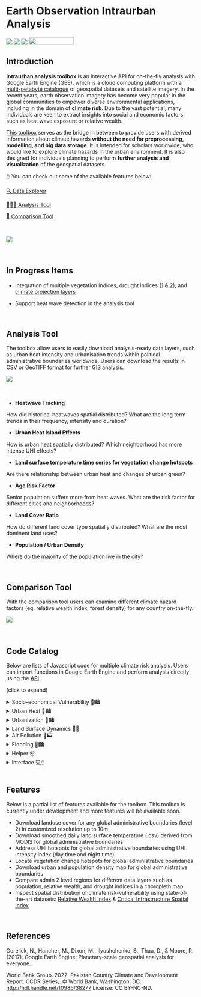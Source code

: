 
# Earth Observation Intraurban Analysis

[![](https://img.shields.io/badge/OpenSourceLicense-GPL-yellow.svg)](https://opensource.org/license/gpl-3-0/)
[![](https://img.shields.io/badge/Visit-Website-orange)](https://sites.google.com/view/intraurban/home)
[![](https://img.shields.io/badge/Explore-Code-green)](https://code.earthengine.google.com/?accept_repo=users/pinkychow1010/WB_IntraUrban)
[<img src="https://img.shields.io/badge/-share%20on%20twitter-blue?logo=twitter&style=for-the-badge"  width="120" height="20">](https://twitter.com/intent/tweet?text=Check%20out%20this%20Google%20Earth%20Engine%20Dashboard%20to%20download%20%F0%9F%8C%8D%F0%9F%8C%A1%EF%B8%8F%20climate%20risk%20data%20layers%20%E2%AC%87%EF%B8%8F%E2%AC%87%EF%B8%8F%0A%0Ahttps%3A%2F%2Fgithub.com%2Fpinkychow1010%2FEO-Climate-Hazard-Analysis-App%0A%0A%23GoogleEarthEngine%20%23ClimateRisk%20%23EarthObservation%20%23RemoteSensing)

## **Introduction**

**Intraurban analysis toolbox** is an interactive API for on-the-fly analysis with Google Earth Engine (GEE), which is a cloud computing platform with a [multi-petabyte catalogue](https://developers.google.com/earth-engine/datasets) of geospatial datasets and satellite imagery. In the recent years, earth observation imagery has become very popular in the global communities to empower diverse environmental applications, including in the domain of **climate risk**. Due to the vast potential, many individuals are keen to extract insights into social and economic factors, such as heat wave exposure or relative wealth. 

[This toolbox](https://sites.google.com/view/intraurban/home) serves as the bridge in between to provide users with derived information about climate hazards **without the need for preprocessing, modelling, and big data storage**. It is intended for scholars worldwide, who would like to explore climate hazards in the urban environment. It is also designed for individuals planning to perform **further analysis and visualization** of the geospatial datasets.

🖱️ You can check out some of the available features below:

[🔍 Data Explorer](https://github.com/pinkychow1010/EO-Climate-Hazard-Analysis-App/discussions/4)

[👨🏻‍💻 Analysis Tool](https://github.com/pinkychow1010/EO-Climate-Hazard-Analysis-App/discussions/5)

[📏 Comparison Tool](https://github.com/pinkychow1010/EO-Climate-Hazard-Analysis-App/discussions/6)

<br>

[![](https://github.com/pinkychow1010/pinkychow1010.github.io/blob/master/assets/images/analysis.gif)](https://sites.google.com/view/intraurban/home)

<br>

## **In Progress Items**

- Integration of multiple vegetation indices, drought indices ([1](https://developers.google.com/earth-engine/datasets/catalog/UTOKYO_WTLAB_KBDI_v1) & [2](https://gee-community-catalog.org/projects/hitisae/)), and [climate projection layers](https://datacatalog.worldbank.org/search/dataset/0040194/Global-extreme-heat-hazard)

- Support heat wave detection in the analysis tool

<br>

## **Analysis Tool**

The toolbox allow users to easily download analysis-ready data layers, such as urban heat intensity and urbanisation trends within political-administrative boundaries worldwide. Users can download the results in CSV or GeoTIFF format for further GIS analysis.

[![](https://github.com/pinkychow1010/pinkychow1010.github.io/blob/master/assets/images/explore.gif)](https://sites.google.com/view/intraurban/home)

<br>

* **Heatwave Tracking**

How did historical heatwaves spatial distributed? What are the long term trends in their frequency, intensity and duration?

* **Urban Heat Island Effects**

How is urban heat spatially distributed? Which neighborhood has more intense UHI effects?

* **Land surface temperature time series for vegetation change hotspots**

Are there relationship between urban heat and changes of urban green?

* **Age Risk Factor**

Senior population suffers more from heat waves. What are the risk factor for different cities and neighborhoods?

* **Land Cover Ratio**

How do different land cover type spatially distributed? What are the most dominent land uses?

* **Population / Urban Density**

Where do the majority of the population live in the city?

<br>

## **Comparison Tool**

With the comparison tool users can examine different climate hazard factors (eg. relative wealth index, forest density) for any country on-the-fly.

[![](https://user-images.githubusercontent.com/57500332/248237422-1cab2337-f4a4-4b44-889e-26f40f4bc2e5.gif)](https://sites.google.com/view/intraurban/home)

<br>

## **Code Catalog**

Below are lists of Javascript code for multiple climate risk analysis. Users can import functions in Google Earth Engine and perform analysis directly using the [API](https://sites.google.com/view/intraurban/home).

(click to expand)

<details>
  <summary>Socio-economical Vulnerability 🤒🏙️</summary>
  
  <br>
  
  ![](https://github.com/pinkychow1010/pinkychow1010.github.io/blob/master/assets/images/rwi.gif)
  
  ### Climate Vulnerability
  1. [WorldPop Age Risk](https://github.com/pinkychow1010/EO-Climate-Hazard-Analysis/blob/master/code/dataset_showcase/age_risk) 👉[(open in code editor)](https://code.earthengine.google.com/?scriptPath=users%2Fpinkychow1010%2FWB_IntraUrban%3Acode%2Fdataset_showcase%2Fage_risk)
  2. [Relative Wealth Index](https://github.com/pinkychow1010/EO-Climate-Hazard-Analysis/blob/master/code/dataset_showcase/RWI_raster_example) 👉[(open in code editor)](https://code.earthengine.google.com/?scriptPath=users%2Fpinkychow1010%2FWB_IntraUrban%3Acode%2Fdataset_showcase%2FRWI_raster_example)
  3. [Critical Infrastructure](https://github.com/pinkychow1010/EO-Climate-Hazard-Analysis/blob/master/code/dataset_showcase/critical_infrastructure_spatial_index_cisi) 👉[(open in code editor)](https://code.earthengine.google.com/?scriptPath=users%2Fpinkychow1010%2FWB_IntraUrban%3Acode%2Fdataset_showcase%2Fcritical_infrastructure_spatial_index_cisi)
  4. [Landscan Population](https://github.com/pinkychow1010/EO-Climate-Hazard-Analysis/blob/master/code/dataset_showcase/landscan_population) 👉[(open in code editor)](https://code.earthengine.google.com/?scriptPath=users%2Fpinkychow1010%2FWB_IntraUrban%3Acode%2Fdataset_showcase%2Flandscan_population)
  5. [Drought Index](https://github.com/pinkychow1010/EO-Climate-Hazard-Analysis/blob/master/code/dataset_showcase/drought_index_pdsi_terraclimate) 👉[(open in code editor)](https://code.earthengine.google.com/?scriptPath=users%2Fpinkychow1010%2FWB_IntraUrban%3Acode%2Fdataset_showcase%2Fdrought_index_pdsi_terraclimate)
</details>

<details>
  <summary>Urban Heat 🥵🏙️</summary>
  
  <br>
  
  ![](https://github.com/pinkychow1010/pinkychow1010.github.io/blob/master/assets/images/lst.gif)
  
  ### Urban Heat Island Analysis
  1. [MODIS-based Land Surface Temperature (LST) Choropleth](https://github.com/pinkychow1010/wb-pak-intraurban/blob/master/code/analysis/LST_choropleth) 👉[(open in code editor)](https://code.earthengine.google.com/?scriptPath=users%2Fpinkychow1010%2FWB_IntraUrban%3Acode%2Fanalysis%2FLST_choropleth)
  2. [MODIS-based Monthly Median LST (2010-2020)](https://github.com/pinkychow1010/wb-pak-intraurban/blob/master/code/analysis/LST_monthly) 👉[(open in code editor)](https://code.earthengine.google.com/?scriptPath=users%2Fpinkychow1010%2FWB_IntraUrban%3Acode%2Fanalysis%2FLST_monthly)
  3. [LST statitics for land use covers](https://github.com/pinkychow1010/wb-pak-intraurban/blob/master/code/analysis/LST_by_LandCover) 👉[(open in code editor)](https://code.earthengine.google.com/?scriptPath=users%2Fpinkychow1010%2FWB_IntraUrban%3Acode%2Fanalysis%2FLST_by_LandCover)
  4. [Diurnal LST temperature variation in summers based on Landsat](https://github.com/pinkychow1010/wb-pak-intraurban/blob/master/code/analysis/LST_summer) 👉[(open in code editor)](https://code.earthengine.google.com/?scriptPath=users%2Fpinkychow1010%2FWB_IntraUrban%3Acode%2Fanalysis%2FLST_summer)
  5. [UHI Effects Intensity](https://github.com/pinkychow1010/wb-pak-intraurban/blob/master/code/analysis/UHI_effects) 👉[(open in code editor)](https://code.earthengine.google.com/?scriptPath=users%2Fpinkychow1010%2FWB_IntraUrban%3Acode%2Fanalysis%2FUHI_effects)
  6. [Counting very hot days based on MODIS](https://github.com/pinkychow1010/wb-pak-intraurban/blob/master/code/analysis/heatwave_trends) 👉[(open in code editor)](https://code.earthengine.google.com/?scriptPath=users%2Fpinkychow1010%2FWB_IntraUrban%3Acode%2Fanalysis%2Fheatwave_trends)
  7. [Heatwave events time series](https://github.com/pinkychow1010/wb-pak-intraurban/blob/master/code/analysis/heatwave_moving_average) 👉[(open in code editor)](https://code.earthengine.google.com/?scriptPath=users%2Fpinkychow1010%2FWB_IntraUrban%3Acode%2Fanalysis%2Fheatwave_moving_average)
</details>

<details>
  <summary>Urbanization 👥🏙️</summary>
  
  <br>
  
  ![](https://github.com/pinkychow1010/pinkychow1010.github.io/blob/master/assets/images/density.gif)
  
  ### Population Changes and Urban Development
  1. [Age-based Risk Factor](https://github.com/pinkychow1010/wb-pak-intraurban/blob/master/code/dataset_showcase/age_risk) 👉[(open in code editor)](https://code.earthengine.google.com/?scriptPath=users%2Fpinkychow1010%2FWB_IntraUrban%3Acode%2Fdataset_showcase%2Fage_risk)
  2. [Analysing Dense Urban Regions](https://github.com/pinkychow1010/wb-pak-intraurban/blob/master/code/analysis/extract_urban_centre) 👉[(open in code editor)](https://code.earthengine.google.com/?scriptPath=users%2Fpinkychow1010%2FWB_IntraUrban%3Acode%2Fanalysis%2Fextract_urban_centre)
  3. [Analysing Urbanization Changes](https://github.com/pinkychow1010/wb-pak-intraurban/blob/master/code/analysis/extract_urbanization_trend) 👉[(open in code editor)](https://code.earthengine.google.com/?scriptPath=users%2Fpinkychow1010%2FWB_IntraUrban%3Acode%2Fanalysis%2Fextract_urbanization_trend)
  4. [Population Count Choropleth](https://github.com/pinkychow1010/wb-pak-intraurban/blob/master/code/analysis/population_count_choropleth) 👉[(open in code editor)](https://code.earthengine.google.com/?scriptPath=users%2Fpinkychow1010%2FWB_IntraUrban%3Acode%2Fanalysis%2Fpopulation_count_choropleth)
  5. [Population Density Choropleth](https://github.com/pinkychow1010/wb-pak-intraurban/blob/master/code/analysis/population_density_choropleth) 👉[(open in code editor)](https://code.earthengine.google.com/?scriptPath=users%2Fpinkychow1010%2FWB_IntraUrban%3Acode%2Fanalysis%2Fpopulation_density_choropleth)
</details>

<details>
  <summary>Land Surface Dynamics 🌳🌾</summary>
  
  <br>
  
  ![](https://github.com/pinkychow1010/pinkychow1010.github.io/blob/master/assets/images/lst_lulc.gif)
  
  ### Land Use Changes and Vegetation Dynamics
  1. [Calculate Land Use Proportion](https://github.com/pinkychow1010/wb-pak-intraurban/blob/master/code/analysis/calculate_landuse_ratio) 👉[(open in code editor)](https://code.earthengine.google.com/?scriptPath=users%2Fpinkychow1010%2FWB_IntraUrban%3Acode%2Fanalysis%2Fcalculate_landuse_ratio)
  2. [Evaluating impacts of vegetation changes on LST](https://github.com/pinkychow1010/wb-pak-intraurban/blob/master/code/analysis/fractional_vegetation_tsa) 👉[(open in code editor)](https://code.earthengine.google.com/?scriptPath=users%2Fpinkychow1010%2FWB_IntraUrban%3Acode%2Fanalysis%2Ffractional_vegetation_tsa)
</details>

<details>
  <summary>Air Pollution 👥🏭</summary>
  
  ### Air Pollutants and Public Health
  1. ..
</details>

<details>
  <summary>Flooding 🌊🏙️</summary>
  
  ### Flooding History
  1. ..
</details>

<details>
  <summary>Helper 📦</summary>
  
  ### General geospatial functions to aid analysis
  1. [Helper](https://github.com/pinkychow1010/wb-pak-intraurban/blob/master/helper) 👉️[(open in code edito)](https://code.earthengine.google.com/?scriptPath=users%2Fpinkychow1010%2FWB_IntraUrban%3Ahelper)
  2. [Customized Basemap](https://github.com/pinkychow1010/wb-pak-intraurban/blob/master/basemap_resources) 👉[(open in code editor)](https://code.earthengine.google.com/?scriptPath=users%2Fpinkychow1010%2FWB_IntraUrban%3Abasemap_resources)
  3. [Choropleth Map](https://github.com/pinkychow1010/wb-pak-intraurban/blob/master/analysis_utils) 👉[(open in code editor)](https://code.earthengine.google.com/?scriptPath=users%2Fpinkychow1010%2FWB_IntraUrban%3Aanalysis_utils)
</details>

<details>
  <summary>Interface 💻🖱️</summary>
  
  ### Component to construct API
  1. [App for small raster download](https://github.com/pinkychow1010/wb-pak-intraurban/blob/master/code/app_development/raster_downloader) 👉[(open in code editor)](https://code.earthengine.google.com/?scriptPath=users%2Fpinkychow1010%2FWB_IntraUrban%3Acode%2Fapp_development%2Fraster_downloader)
  2. [Dataset selection](https://github.com/pinkychow1010/wb-pak-intraurban/blob/master/code/app_development/raster_downloader_ds_select) 👉[(open in code editor)](https://code.earthengine.google.com/?scriptPath=users%2Fpinkychow1010%2FWB_IntraUrban%3Acode%2Fapp_development%2Fraster_downloader_ds_select)
  3. [Resample output](https://github.com/pinkychow1010/wb-pak-intraurban/blob/master/code/app_development/raster_downloader_res_select) 👉[(open in code editor)](https://code.earthengine.google.com/?scriptPath=users%2Fpinkychow1010%2FWB_IntraUrban%3Acode%2Fapp_development%2Fraster_downloader_res_select)
  4. [Explorer Main Script](https://github.com/pinkychow1010/wb-pak-intraurban/blob/master/data_explorer_main) 👉[(open in code editor)](https://code.earthengine.google.com/?scriptPath=users%2Fpinkychow1010%2FWB_IntraUrban%3Adata_explorer_main)
  5. [Dashboard Functions](https://github.com/pinkychow1010/wb-pak-intraurban/blob/master/app_func) 👉[(open in code editor)](https://code.earthengine.google.com/?scriptPath=users%2Fpinkychow1010%2FWB_IntraUrban%3Aapp_func)
  6. [Admin-boundary-based Analysis Framework](https://github.com/pinkychow1010/wb-pak-intraurban/blob/master/app_interface) 👉[(open in code editor)](https://code.earthengine.google.com/?scriptPath=users%2Fpinkychow1010%2FWB_IntraUrban%3Aapp_interface)
  7. [Data Explorer App](https://github.com/pinkychow1010/wb-pak-intraurban/blob/master/explorer_interface) 👉[(open in code editor)](https://code.earthengine.google.com/?scriptPath=users%2Fpinkychow1010%2FWB_IntraUrban%3Aexplorer_interface)
  8. [Data Explorer Functions](https://github.com/pinkychow1010/wb-pak-intraurban/blob/master/explorer_utils) 👉[(open in code editor)](https://code.earthengine.google.com/?scriptPath=users%2Fpinkychow1010%2FWB_IntraUrban%3Aexplorer_utils)
  9. [Data Explorer Dashboard Styling](https://github.com/pinkychow1010/wb-pak-intraurban/blob/master/explorer_style) 👉[(open in code editor)](https://code.earthengine.google.com/?scriptPath=users%2Fpinkychow1010%2FWB_IntraUrban%3Aexplorer_style)
  10. [Analysis Tool App](https://github.com/pinkychow1010/wb-pak-intraurban/blob/master/main_interface) 👉[(open in code editor)](https://code.earthengine.google.com/?scriptPath=users%2Fpinkychow1010%2FWB_IntraUrban%3Amain_interface)
  11. [Analysis Tool Message](https://github.com/pinkychow1010/wb-pak-intraurban/blob/master/main_text) 👉[(open in code editor)](https://code.earthengine.google.com/?scriptPath=users%2Fpinkychow1010%2FWB_IntraUrban%3Amain_text)
  12. [Analysis Tool Styling](https://github.com/pinkychow1010/wb-pak-intraurban/blob/master/main_style) 👉[(open in code editor)](https://code.earthengine.google.com/?scriptPath=users%2Fpinkychow1010%2FWB_IntraUrban%3Amain_style)
</details>





<br>

## **Features**

Below is a partial list of features available for the toolbox. This toolbox is currently under development and more features will be available soon.

* Download landuse cover for any global administrative boundaries (level 2) in customized resolution up to 10m
* Download smoothed daily land surface temperature (.csv) derived from MODIS for global administrative boundaries
* Address UHI hotspots for global administrative boundaries using UHI intensity index (day time and night time)
* Locate vegetation change hotspots for global administrative boundaries
* Download urban and population density map for global administrative boundaries
* Compare admin 2 level regions for different data layers such as population, relative wealth, and drought indices in a choropleth map
* Inspect spatial distribution of climate risk-vulnerability using state-of-the-art datasets: [Relative Wealth Index](https://dataforgood.facebook.com/dfg/tools/relative-wealth-index) & [Critical Infrastructure Spatial Index](https://gee-community-catalog.org/projects/cisi/)


<br>

## **References**

Gorelick, N., Hancher, M., Dixon, M., Ilyushchenko, S., Thau, D., & Moore, R. (2017). Google Earth Engine: Planetary-scale geospatial analysis for everyone.

World Bank Group. 2022. Pakistan Country Climate and Development Report. CCDR Series;. © World Bank, Washington, DC. http://hdl.handle.net/10986/38277 License: CC BY-NC-ND.

